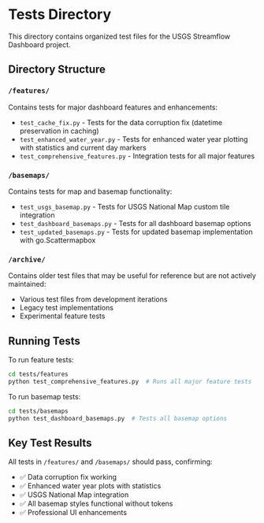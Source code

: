 # Tests Directory

This directory contains organized test files for the USGS Streamflow Dashboard project.

## Directory Structure

### `/features/`
Contains tests for major dashboard features and enhancements:
- `test_cache_fix.py` - Tests for the data corruption fix (datetime preservation in caching)
- `test_enhanced_water_year.py` - Tests for enhanced water year plotting with statistics and current day markers
- `test_comprehensive_features.py` - Integration tests for all major features

### `/basemaps/`
Contains tests for map and basemap functionality:
- `test_usgs_basemap.py` - Tests for USGS National Map custom tile integration
- `test_dashboard_basemaps.py` - Tests for all dashboard basemap options
- `test_updated_basemaps.py` - Tests for updated basemap implementation with go.Scattermapbox

### `/archive/`
Contains older test files that may be useful for reference but are not actively maintained:
- Various test files from development iterations
- Legacy test implementations
- Experimental feature tests

## Running Tests

To run feature tests:
```bash
cd tests/features
python test_comprehensive_features.py  # Runs all major feature tests
```

To run basemap tests:
```bash
cd tests/basemaps
python test_dashboard_basemaps.py  # Tests all basemap options
```

## Key Test Results

All tests in `/features/` and `/basemaps/` should pass, confirming:
- ✅ Data corruption fix working
- ✅ Enhanced water year plots with statistics
- ✅ USGS National Map integration
- ✅ All basemap styles functional without tokens
- ✅ Professional UI enhancements